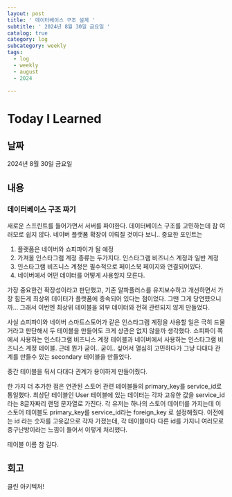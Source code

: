 ```yaml
---
layout: post
title: ' 데이터베이스 구조 설계 '
subtitle: ' 2024년 8월 30일 금요일 '
catalog: true
category: log
subcategory: weekly
tags:
  - log
  - weekly
  - august
  - 2024

---
```


# Today I Learned

## 날짜

2024년 8월 30일 금요일

## 내용

### 데이터베이스 구조 짜기

새로운 스프린트를 들어가면서 서버를 파야한다. 데이터베이스 구조를 고민하는데 참 여러모로 쉽지 않다. 네이버 플랫폼 확장이 이뤄질 것이다 보니.. 중요한 포인트는

1. 플랫폼은 네이버와 쇼피파이가 될 예정
2. 가져올 인스타그램 계정 종류는 두가지다. 인스타그램 비즈니스 계정과 일반 계정
3. 인스타그램 비즈니스 계정은 필수적으로 페이스북 페이지와 연결되어있다.
4. 네이버에서 어떤 데이터를 어떻게 사용할지 모른다.

가장 중요한건 확장성이라고 판단했고, 기존 알파플러스를 유지보수하고 개선하면서 가장 힘든게 최상위 데이터가 플랫폼에 종속되어 있다는 점이었다. 그땐 그게 당연헀으니까… 그래서 이번엔 최상위 테이블을 외부 데이터와 전혀 관련되지 않게 만들었다.

 사실 쇼피파이와 네이버 스마트스토어가 같은 인스타그램 계정을 사용할 일은 극히 드물거라고 판단해서 두 테이블을 만들어도 크게 상관은 없지 않을까 생각했다. 쇼피파이 쪽에서 사용하는 인스타그램 비즈니스 계정 테이블과 네이버에서 사용하는 인스타그램 비즈니스 계정 테이블. 근데 뭔가 굳이.. 굳이.. 싶어서 열심히 고민하다가 그냥 다대다 관계를 만들수 있는 secondary 테이블을 만들었다.

중간 테이블을 둬서 다대다 관계가 용이하게 만들어줬다. 

한 가지 더 추가한 점은 연관된 스토어 관련 테이블들의 primary_key를 service_id로 통일했다. 최상단 테이블인 User 테이블에 있는 데이터는 각자 고유한 값을 service_id라는 8글자짜리 랜덤 문자열로 가진다. 각 유저는 하나의 스토어 데이터를 가지는데 이 스토어 테이블도 primary_key를 service_id라는 foreign_key 로 설정해줬다. 이전에는 id 라는 숫자를 고윳값으로 각자 가졌는데, 각 테이블마다 다른 id를 가지니 여러모로 중구난방이라는 느낌이 들어서 이렇게 처리했다.

테이블 이름 참 길다.

## 회고

클린 아키텍처!